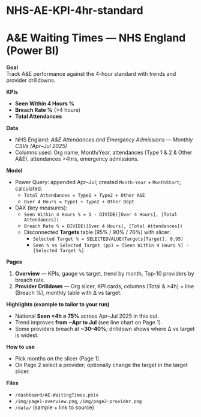 # NHS-AE-KPI-4hr-standard
# A&E Waiting Times — NHS England (Power BI)

**Goal**  
Track A&E performance against the 4-hour standard with trends and provider drilldowns.

**KPIs**
- **Seen Within 4 Hours %**
- **Breach Rate %** (>4 hours)
- **Total Attendances**

**Data**
- NHS England: *A&E Attendances and Emergency Admissions — Monthly CSVs (Apr–Jul 2025)*  
- Columns used: Org name, Month/Year, attendances (Type 1 & 2 & Other A&E), attendances >4hrs, emergency admissions.

**Model**
- Power Query: appended Apr–Jul; created `Month-Year` + `MonthStart`; calculated:
  - `Total Attendances = Type1 + Type2 + Other A&E`
  - `Over 4 Hours = Type1 + Type2 + Other Dept`
- DAX (key measures):
  - `Seen Within 4 Hours % = 1 - DIVIDE([Over 4 Hours], [Total Attendances])`
  - `Breach Rate % = DIVIDE([Over 4 Hours], [Total Attendances])`
  - Disconnected **Targets** table (95% / 90% / 76%) with slicer:
    - `Selected Target % = SELECTEDVALUE(Targets[Target], 0.95)`
    - `Seen % vs Selected Target (pp) = [Seen Within 4 Hours %] - [Selected Target %]`

**Pages**
1. **Overview** — KPIs, gauge vs target, trend by month, Top-10 providers by breach rate.
2. **Provider Drilldown** — Org slicer, KPI cards, columns (Total & >4h) + line (Breach %), monthly table with Δ vs target.

**Highlights (example to tailor to your run)**
- National **Seen <4h ≈ 75%** across Apr–Jul 2025 in this cut.
- Trend improves **from ~Apr to Jul** (see line chart on Page 1).
- Some providers breach at **~30–40%**; drilldown shows where Δ vs target is widest.

**How to use**
- Pick months on the slicer (Page 1).  
- On Page 2 select a provider; optionally change the target in the target slicer.

**Files**
- `/dashboard/AE-WaitingTimes.pbix`
- `/img/page1-overview.png`, `/img/page2-provider.png`
- `/data/` (sample + link to source)

